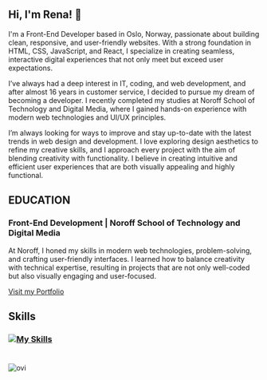 ## Hi, I'm Rena! 👋

I'm a Front-End Developer based in Oslo, Norway, passionate about building clean, responsive, and user-friendly websites. With a strong foundation in HTML, CSS, JavaScript, and React, I specialize in creating seamless, interactive digital experiences that not only meet but exceed user expectations.

I’ve always had a deep interest in IT, coding, and web development, and after almost 16 years in customer service, I decided to pursue my dream of becoming a developer. I recently completed my studies at Noroff School of Technology and Digital Media, where I gained hands-on experience with modern web technologies and UI/UX principles.

I’m always looking for ways to improve and stay up-to-date with the latest trends in web design and development. I love exploring design aesthetics to refine my creative skills, and I approach every project with the aim of blending creativity with functionality. I believe in creating intuitive and efficient user experiences that are both visually appealing and highly functional.

## EDUCATION

### Front-End Development | Noroff School of Technology and Digital Media

At Noroff, I honed my skills in modern web technologies, problem-solving, and crafting user-friendly interfaces. I learned how to balance creativity with technical expertise, resulting in projects that are not only well-coded but also visually engaging and user-focused.

[Visit my Portfolio](https://portfolio-renahashimi.netlify.app/)

## Skills
  ### [![My Skills](https://skillicons.dev/icons?i=github,js,html,css,react,vite,nodejs,figma,netlify,wordpress,php,bootstrap,tailwind,cypress,jest,notion,scss,styledcomponents)](https://skillicons.dev)

#

<img src="https://github-readme-stats.vercel.app/api/top-langs?username=renahashimi&show_icons=true&locale=en&layout=compact&theme=chartreuse-dark" alt="ovi" />
